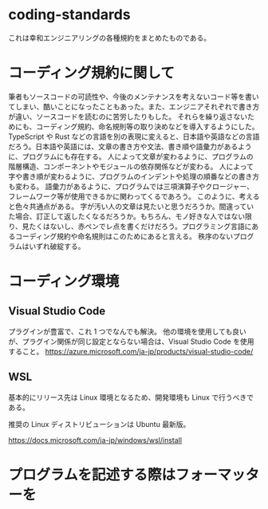 # coding-standards

これは幸和エンジニアリングの各種規約をまとめたものである。

# コーディング規約に関して

筆者もソースコードの可読性や、今後のメンテナンスを考えないコード等を書いてしまい、酷いことになったこともあった。また、エンジニアそれぞれで書き方が違い、ソースコードを読むのに苦労したりもした。
それらを繰り返さないためにも、コーディング規約、命名規則等の取り決めなどを導入するようにした。
TypeScript や Rust などの言語を別の表現に変えると、日本語や英語などの言語だろう。日本語や英語には、文章の書き方や文法、書き順や語彙力があるように、プログラムにも存在する。
人によって文章が変わるように、プログラムの階層構造、コンポーネントやモジュールの依存関係などが変わる。
人によって字や書き順が変わるように、プログラムのインデントや処理の順番などの書き方も変わる。
語彙力があるように、プログラムでは三項演算子やクロージャー、フレームワーク等が使用できるかに関わってくるであろう。
このように、考えると色々共通点がある。
字が汚い人の文章は見たいと思うだろうか。間違っていた場合、訂正して返したくなるだろうか。もちろん、モノ好きな人ではない限り、見たくはないし、赤ペンでレ点を書くだけだろう。プログラミング言語にあるコーディング規約や命名規則はこのためにあると言える。
秩序のないプログラムはいずれ破綻する。

# コーディング環境

## Visual Studio Code

プラグインが豊富で、これ 1 つでなんでも解決。
他の環境を使用しても良いが、プラグイン関係が同じ設定とならない場合は、Visual Studio Code を使用すること。
https://azure.microsoft.com/ja-jp/products/visual-studio-code/

## WSL

基本的にリリース先は Linux 環境となるため、開発環境も Linux で行うべきである。

推奨の Linux ディストリビューションは Ubuntu 最新版。

https://docs.microsoft.com/ja-jp/windows/wsl/install

# プログラムを記述する際はフォーマッターを

